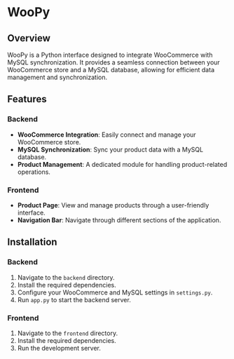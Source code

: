 # WooPy

## Overview

WooPy is a Python interface designed to integrate WooCommerce with MySQL synchronization. It provides a seamless connection between your WooCommerce store and a MySQL database, allowing for efficient data management and synchronization.

## Features

### Backend

- **WooCommerce Integration**: Easily connect and manage your WooCommerce store.
- **MySQL Synchronization**: Sync your product data with a MySQL database.
- **Product Management**: A dedicated module for handling product-related operations.

### Frontend

- **Product Page**: View and manage products through a user-friendly interface.
- **Navigation Bar**: Navigate through different sections of the application.

## Installation

### Backend

1. Navigate to the `backend` directory.
2. Install the required dependencies.
3. Configure your WooCommerce and MySQL settings in `settings.py`.
4. Run `app.py` to start the backend server.

### Frontend

1. Navigate to the `frontend` directory.
2. Install the required dependencies.
3. Run the development server.
